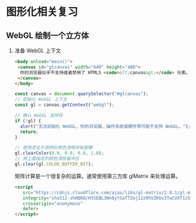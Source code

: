 # 图形化相关复习

## WebGL 绘制一个立方体

1. 准备 WebGL 上下文
   ```html
   <body onload="main()">
    <canvas id="glcanvas" width="640" height="480">
     你的浏览器似乎不支持或者禁用了 HTML5 <code>&lt;canvas&gt;</code> 元素。
    </canvas>
   </body>
   ```
   ```javascript
   const canvas = document.querySelector("#glcanvas");
   // 初始化 WebGL 上下文
   const gl = canvas.getContext("webgl");

   // 确认 WebGL 支持性
   if (!gl) {
     alert("无法初始化 WebGL，你的浏览器、操作系统或硬件等可能不支持 WebGL。");
     return;
   }

   // 使用完全不透明的黑色清除所有图像
   gl.clearColor(0.0, 0.0, 0.0, 1.0);
   // 用上面指定的颜色清除缓冲区
   gl.clear(gl.COLOR_BUFFER_BIT);
   ```
   矩阵计算是一个很复杂的运算。通常使用第三方库 glMatrix 来处理运算。
   ```html
   <script
      src="https://cdnjs.cloudflare.com/ajax/libs/gl-matrix/2.8.1/gl-matrix-min.js"
      integrity="sha512-zhHQR0/H5SEBL3Wn6yYSaTTZej12z0hVZKOv3TwCUXT1z5qeqGcXJLLrbERYRScEDDpYIJhPC1fk31gqR783iQ=="
      crossorigin="anonymous"
      defer>
   </script>
   ```

























 
